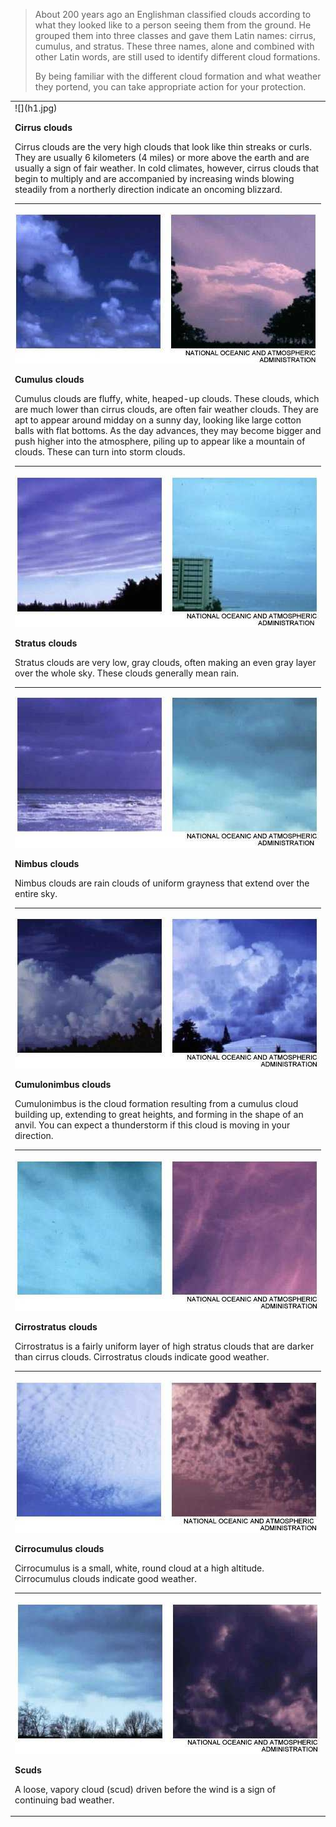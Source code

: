 > About 200 years ago an Englishman classified clouds according to what they looked like to a person seeing them from the ground. He grouped them into three classes and gave them Latin names: cirrus, cumulus, and stratus. These three names, alone and combined with other Latin words, are still used to identify different cloud formations.
> 
> By being familiar with the different cloud formation and what weather they portend, you can take appropriate action for your protection.

<center>

<table border="0" width="550">

<tbody>

<tr>

<td>![](h1.jpg)

**Cirrus clouds**  

Cirrus clouds are the very high clouds that look like thin streaks or curls. They are usually 6 kilometers (4 miles) or more above the earth and are usually a sign of fair weather. In cold climates, however, cirrus clouds that begin to multiply and are accompanied by increasing winds blowing steadily from a northerly direction indicate an oncoming blizzard.

* * *

![](h2.jpg)

**Cumulus clouds**  

Cumulus clouds are fluffy, white, heaped-up clouds. These clouds, which are much lower than cirrus clouds, are often fair weather clouds. They are apt to appear around midday on a sunny day, looking like large cotton balls with flat bottoms. As the day advances, they may become bigger and push higher into the atmosphere, piling up to appear like a mountain of clouds. These can turn into storm clouds.

* * *

![](h3.jpg)

**Stratus clouds**  

Stratus clouds are very low, gray clouds, often making an even gray layer over the whole sky. These clouds generally mean rain.

* * *

![](h4.jpg)

**Nimbus clouds**  

Nimbus clouds are rain clouds of uniform grayness that extend over the entire sky.

* * *

![](h5.jpg)

**Cumulonimbus clouds**  

Cumulonimbus is the cloud formation resulting from a cumulus cloud building up, extending to great heights, and forming in the shape of an anvil. You can expect a thunderstorm if this cloud is moving in your direction.

* * *

![](h6.jpg)

**Cirrostratus clouds**  

Cirrostratus is a fairly uniform layer of high stratus clouds that are darker than cirrus clouds. Cirrostratus clouds indicate good weather.

* * *

![](h7.jpg)

**Cirrocumulus clouds**  

Cirrocumulus is a small, white, round cloud at a high altitude. Cirrocumulus clouds indicate good weather.

* * *

![](h8.jpg)

**Scuds**  

A loose, vapory cloud (scud) driven before the wind is a sign of continuing bad weather.

</td>

</tr>

</tbody>

</table>

</center>
